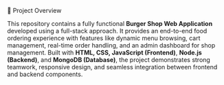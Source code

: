 📌 Project Overview

This repository contains a fully functional **Burger Shop Web Application** developed using a full-stack approach. It provides an end-to-end food ordering experience with features like dynamic menu browsing, cart management, real-time order handling, and an admin dashboard for shop management. Built with **HTML, CSS, JavaScript (Frontend)**, **Node.js (Backend)**, and **MongoDB (Database)**, the project demonstrates strong teamwork, responsive design, and seamless integration between frontend and backend components.
